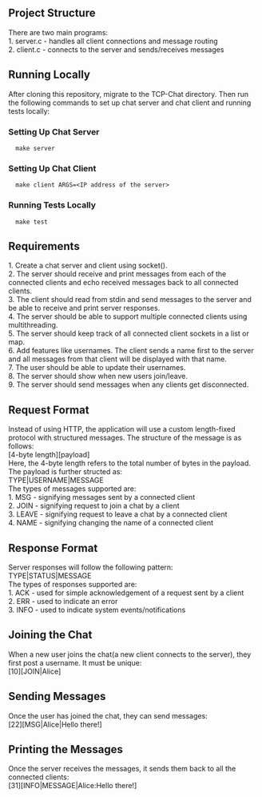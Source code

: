 <h2>Project Structure</h2>
<p>
There are two main programs:<br>
1. server.c - handles all client connections and message routing<br>
2. client.c - connects to the server and sends/receives messages<br>
</p>

## Running Locally
After cloning this repository, migrate to the TCP-Chat directory. Then run the following commands to set up chat server and chat
client and running tests locally: 

### Setting Up Chat Server
```console
  make server
  ```

### Setting Up Chat Client
```console
  make client ARGS=<IP address of the server>
  ```

### Running Tests Locally
```console
  make test
  ```

<h2>Requirements</h2>
<p>
1. Create a chat server and client using socket().<br>
2. The server should receive and print messages from each of the connected clients and echo received messages back 
to all connected clients.<br>
3. The client should read from stdin and send messages to the server and be able to receive and print server responses.<br>
4. The server should be able to support multiple connected clients using multithreading.<br>
5. The server should keep track of all connected client sockets in a list or map.<br>
6. Add features like usernames. The client sends a name first to the server and all messages from that client will be displayed
with that name.<br>
7. The user should be able to update their usernames.<br>
8. The server should show when new users join/leave.<br>
9. The server should send messages when any clients get disconnected.<br>
</p>

<h2>Request Format</h2>
<p>
Instead of using HTTP, the application will use a custom length-fixed protocol with structured messages. The structure of the 
message is as follows: <br>
[4-byte length][payload]<br>
Here, the 4-byte length refers to the total number of bytes in the payload. The payload is further structed as:<br>
TYPE|USERNAME|MESSAGE<br>
The types of messages supported are:<br>
1. MSG - signifying messages sent by a connected client<br>
2. JOIN - signifying request to join a chat by a client<br>
3. LEAVE - signifying request to leave a chat by a connected client<br>
4. NAME - signifying changing the name of a connected client<br>
</p>

<h2>Response Format</h2>
<p>
Server responses will follow the following pattern:<br>
TYPE|STATUS|MESSAGE<br>
The types of responses supported are:<br>
1. ACK - used for simple acknowledgement of a request sent by a client<br>
2. ERR - used to indicate an error<br>
3. INFO - used to indicate system events/notifications<br>
</p>

<h2>Joining the Chat</h2>
<p>
When a new user joins the chat(a new client connects to the server), they first post a username. It must be unique:<br>
[10][JOIN|Alice]<br>
</p>

<h2>Sending Messages</h2>
<p>
Once the user has joined the chat, they can send messages:<br>
[22][MSG|Alice|Hello there!]<br>
</p>

<h2>Printing the Messages</h2>
<p>
Once the server receives the messages, it sends them back to all the connected clients:<br>
[31][INFO|MESSAGE|Alice:Hello there!]<br>
</p>